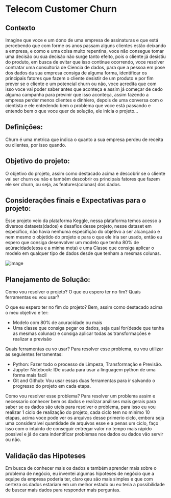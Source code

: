 # Telecom Customer Churn

## Contexto

Imagine que voce e um dono de uma empresa de assinaturas e que está percebendo que com forme os anos passam alguns clientes estão deixando a empresa, e como e uma coisa muito repentina, voce não consegue tomar uma decisão ou sua decisão não surge tanto efeito, pois o cliente já desistiu do produto, em busca de evitar que isso continue ocorrendo, voce resolver contratar uma consultoria de Ciencia de dados, para que a pessoa em pose dos dados da sua empresa consiga de alguma forma, identificar os principais fatores que fazem o cliente desistir de um produto e por fim prever se o cliente e um potencial churn ou não, voce acredita que com isso voce vai poder saber antes que aconteça e assim já começar de cedo alguma campanha para previnir que isso aconteça, assim fazendo a empresa perder menos clientes e dinhiero, depois de uma conversa com o cientista e ele entedendo bem o problema que voce está passando e entendo bem o que voce quer de solução, ele inicia o projeto...

## Definições:
Churn é uma metrica que indica o quanto a sua empresa perdeu de receita ou clientes, por isso quando.


## Objetivo do projeto:
O objetivo do projeto, assim como destacado acima e descobrir se o cliente vai ser churn ou não e também descobrir os principais fatores que fazem ele ser churn, ou seja, as features(colunas) dos dados.


## Considerações finais e Expectativas para o projeto:

Esse projeto veio da plataforma Keggle, nessa plataforma temos acesso a diversos datasets(dados) e desafios desse projeto, nesse dataset em especifico, não havia nenhuma especifição do objetivo a ser alcançado e nem mesmo o objetido do projeto e para o que ele iria ser usado, então eu espero que consiga desenvolver um modelo que tenha 80% de acúracidade(essa e a minha meta) e uma Classe que consiga aplicar o modelo em qualquer tipo de dados desde que tenham a mesmas colunas.


![image](https://user-images.githubusercontent.com/92899088/182632586-ce402b7b-239a-4692-8d90-423fe2a0bf8e.png)



## Planejamento de Solução:
Como vou resolver o projeto? O que eu espero ter no fim? Quais ferramentas eu vou usar?

O que eu espero ter no fim do projeto?
Bem, assim como destacado acima o meu objetivo e ter:
  - Modelo com 80% de acuracidade ou mais
  - Uma classe que consiga pegar os dados, seja qual for(desde que tenha as mesmas colunas) e consiga aplicar todas as transformações e realizar a previsão
  
 Quais ferramentas eu vo usar?
 Para resolver esse problema, eu vou utilizar as seguientes ferramentas:
 
  - Python: Fazer todo o processo de Limpeza, Transformação e Previsão.
  - Jupyter Notebook: IDe usada para usar a linguagem python de uma forma mais facil
  - Git and Github: Vou usar essas duas ferramentas para ir salvando o progresso do projeto em cada etapa.
  
  
Como vou resolver esse problema?
Para resolver um problema assim e necessario conhecer bem os dados e realizar análises mais gerais para saber se os dados são uteis para resolver o problema, para isso eu vou realizar 1 ciclo de realização do projeto, cada ciclo tem no minimo 10 etapas, acima voce pode ver os arquivos desse primerio ciclo, embora seja uma consideralvel quantidade de arquivos esse e a penas um ciclo, faço isso com o intuinto de conseguir entregar valor no tempo mais rápido possivel e já de cara indentificar problemas nos dados ou dados vão servir ou não.



## Validação das Hipoteses
Em busca de conhecer mais os dados e também aprender mais sobre o problema de negócio, eu inventei algumas hipoteses de negócio que a equipe da empresa poderia ter, claro qeu são mais simples e que com certeza os dados estariam em um melhor estado ou eu teria a possibilidade de buscar mais dados para responder mais perguntas.
